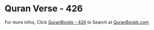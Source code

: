 # Quran Verse - 426 

For more infos, Click [QuranBookk - 426](https://www.quranbookk.com/quran/search?q=426) to Search at [QuranBookk.com](http://quranbookk.com/)